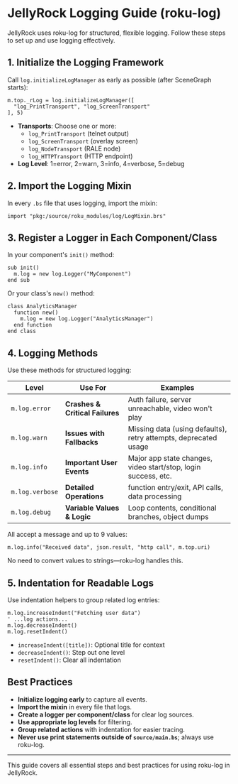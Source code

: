 # JellyRock Logging Guide (roku-log)

JellyRock uses roku-log for structured, flexible logging. Follow these steps to set up and use logging effectively.

## 1. Initialize the Logging Framework

Call `log.initializeLogManager` as early as possible (after SceneGraph starts):

```brighterscript
m.top._rLog = log.initializeLogManager([
  "log_PrintTransport", "log_ScreenTransport"
], 5)
```

- **Transports**: Choose one or more:
  - `log_PrintTransport` (telnet output)
  - `log_ScreenTransport` (overlay screen)
  - `log_NodeTransport` (RALE node)
  - `log_HTTPTransport` (HTTP endpoint)
- **Log Level**: 1=error, 2=warn, 3=info, 4=verbose, 5=debug

## 2. Import the Logging Mixin

In every `.bs` file that uses logging, import the mixin:

```brighterscript
import "pkg:/source/roku_modules/log/LogMixin.brs"
```

## 3. Register a Logger in Each Component/Class

In your component's `init()` method:

```brighterscript
sub init()
  m.log = new log.Logger("MyComponent")
end sub
```

Or your class's `new()` method:

```brighterscript
class AnalyticsManager
  function new()
    m.log = new log.Logger("AnalyticsManager")
  end function
end class
```

## 4. Logging Methods

Use these methods for structured logging:

| Level | Use For | Examples |
|-------|---------|----------|
| `m.log.error` | **Crashes & Critical Failures** | Auth failure, server unreachable, video won't play |
| `m.log.warn` | **Issues with Fallbacks** | Missing data (using defaults), retry attempts, deprecated usage |
| `m.log.info` | **Important User Events** | Major app state changes, video start/stop, login success, etc. |
| `m.log.verbose` | **Detailed Operations** | function entry/exit, API calls, data processing  |
| `m.log.debug` | **Variable Values & Logic** | Loop contents, conditional branches, object dumps |

All accept a message and up to 9 values:

```brighterscript
m.log.info("Received data", json.result, "http call", m.top.uri)
```

No need to convert values to strings—roku-log handles this.

## 5. Indentation for Readable Logs

Use indentation helpers to group related log entries:

```brighterscript
m.log.increaseIndent("Fetching user data")
' ...log actions...
m.log.decreaseIndent()
m.log.resetIndent()
```

- `increaseIndent([title])`: Optional title for context
- `decreaseIndent()`: Step out one level
- `resetIndent()`: Clear all indentation

## Best Practices

- **Initialize logging early** to capture all events.
- **Import the mixin** in every file that logs.
- **Create a logger per component/class** for clear log sources.
- **Use appropriate log levels** for filtering.
- **Group related actions** with indentation for easier tracing.
- **Never use print statements outside of `source/main.bs`**; always use roku-log.

---

This guide covers all essential steps and best practices for using roku-log in JellyRock.
